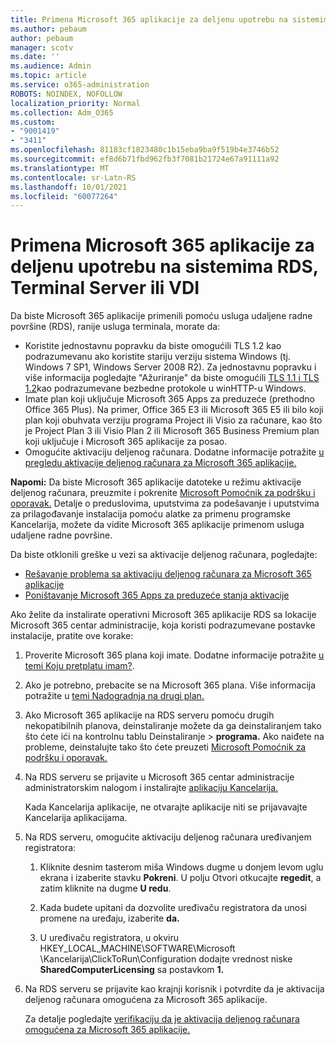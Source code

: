 ```yaml
---
title: Primena Microsoft 365 aplikacije za deljenu upotrebu na sistemima RDS, Terminal Server ili VDI
ms.author: pebaum
author: pebaum
manager: scotv
ms.date: ''
ms.audience: Admin
ms.topic: article
ms.service: o365-administration
ROBOTS: NOINDEX, NOFOLLOW
localization_priority: Normal
ms.collection: Adm_O365
ms.custom:
- "9001419"
- "3411"
ms.openlocfilehash: 81183cf1823480c1b15eba9ba9f519b4e3746b52
ms.sourcegitcommit: ef8d6b71fbd962fb3f7081b21724e67a91111a92
ms.translationtype: MT
ms.contentlocale: sr-Latn-RS
ms.lasthandoff: 10/01/2021
ms.locfileid: "60077264"
---
```

# <a name="deploying-microsoft-365-apps-for-shared-use-on-rds-terminal-server-or-vdi"></a>Primena Microsoft 365 aplikacije za deljenu upotrebu na sistemima RDS, Terminal Server ili VDI

Da biste Microsoft 365 aplikacije primenili pomoću usluga udaljene radne površine (RDS), ranije usluga terminala, morate da:

- Koristite jednostavnu popravku da biste omogućili TLS 1.2 kao podrazumevanu ako koristite stariju verziju sistema Windows (tj. Windows 7 SP1, Windows Server 2008 R2). Za jednostavnu popravku i više informacija pogledajte "Ažuriranje" da biste omogućili [TLS 1.1 i TLS 1.2](https://support.microsoft.com/en-us/topic/update-to-enable-tls-1-1-and-tls-1-2-as-default-secure-protocols-in-winhttp-in-windows-c4bd73d2-31d7-761e-0178-11268bb10392#bkmk_easy)kao podrazumevane bezbedne protokole u winHTTP-u Windows. 
- Imate plan koji uključuje Microsoft 365 Apps za preduzeće (prethodno Office 365 Plus). Na primer, Office 365 E3 ili Microsoft 365 E5 ili bilo koji plan koji obuhvata verziju programa Project ili Visio za računare, kao što je Project Plan 3 ili Visio Plan 2 ili Microsoft 365 Business Premium plan koji uključuje i Microsoft 365 aplikacije za posao.
- Omogućite aktivaciju deljenog računara. Dodatne informacije potražite [u pregledu aktivacije deljenog računara za Microsoft 365 aplikacije.](https://docs.microsoft.com/deployoffice/overview-shared-computer-activation)

**Napomi:** Da biste Microsoft 365 aplikacije datoteke u režimu aktivacije deljenog računara, preuzmite i pokrenite [Microsoft Pomoćnik za podršku i oporavak.](https://aka.ms/SaRA_OfficeSCA_M365Portal) Detalje o preduslovima, uputstvima za podešavanje i uputstvima za prilagođavanje instalacija pomoću [](https://docs.microsoft.com/deployoffice/deploy-microsoft-365-apps-remote-desktop-services)alatke za primenu programske Kancelarija, možete da vidite Microsoft 365 aplikacije primenom usluga udaljene radne površine.

Da biste otklonili greške u vezi sa aktivacije deljenog računara, pogledajte:

- [Rešavanje problema sa aktivaciju deljenog računara za Microsoft 365 aplikacije](https://docs.microsoft.com/deployoffice/troubleshoot-shared-computer-activation)
- [Poništavanje Microsoft 365 Apps za preduzeće stanja aktivacije](https://docs.microsoft.com/office/troubleshoot/activation/reset-office-365-proplus-activation-state)

Ako želite da instalirate operativni Microsoft 365 aplikacije RDS sa lokacije Microsoft 365 centar administracije, koja koristi podrazumevane postavke instalacije, pratite ove korake:

1. Proverite Microsoft 365 plana koji imate. Dodatne informacije potražite [u temi Koju pretplatu imam?](https://docs.microsoft.com/microsoft-365/admin/admin-overview/what-subscription-do-i-have).

1. Ako je potrebno, prebacite se na Microsoft 365 plana. Više informacija potražite u [temi Nadogradnja na drugi plan.](https://docs.microsoft.com/microsoft-365/commerce/subscriptions/upgrade-to-different-plan)

1. Ako Microsoft 365 aplikacije na RDS serveru pomoću drugih nekopatibilnih planova, deinstaliranje možete da ga deinstaliranjem tako što ćete ići na kontrolnu tablu Deinstaliranje  >  **programa.** Ako naiđete na probleme, deinstalujte tako što ćete preuzeti [Microsoft Pomoćnik za podršku i oporavak.](https://aka.ms/SARA-OfficeUninstall-Alchemy)

1. Na RDS serveru se prijavite u Microsoft 365 centar administracije administratorskim nalogom i instalirajte [aplikaciju Kancelarija.](https://portal.office.com/OLS/MySoftware.aspx)

   Kada Kancelarija aplikacije, ne otvarajte aplikacije niti se prijavavajte Kancelarija aplikacijama.

1. Na RDS serveru, omogućite aktivaciju deljenog računara uređivanjem registratora:

   1. Kliknite desnim tasterom miša Windows dugme u donjem levom uglu ekrana i izaberite stavku **Pokreni**. U polju Otvori otkucajte **regedit**, a zatim kliknite na dugme **U redu**.

   1. Kada budete upitani da dozvolite uređivaču registratora da unosi promene na uređaju, izaberite **da.**

   1. U uređivaču registratora, u okviru HKEY_LOCAL_MACHINE\SOFTWARE\Microsoft \Kancelarija\ClickToRun\Configuration dodajte vrednost niske **SharedComputerLicensing** sa postavkom **1.**

1. Na RDS serveru se prijavite kao krajnji korisnik i potvrdite da je aktivacija deljenog računara omogućena za Microsoft 365 aplikacije. 

   Za detalje pogledajte [verifikaciju da je aktivacija deljenog računara omogućena za Microsoft 365 aplikacije.](https://docs.microsoft.com/deployoffice/troubleshoot-shared-computer-activation#verify-that-shared-computer-activation-is-enabled-for-microsoft-365-apps)